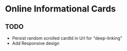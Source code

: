 # Online Informational Cards
## TODO
- Persist random scrolled cardId in Url for "deep-linking"
- Add Responsive design
